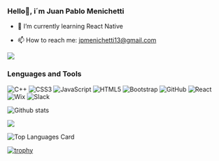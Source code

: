 ### Hello👋, i´m Juan Pablo Menichetti 


- 🌱 I’m currently learning React Native

- 📫 How to reach me: jpmenichetti13@gmail.com


![](https://komarev.com/ghpvc/?username=JuanMeni&color=blueviolet&style=for-the-badge)


### Lenguages and Tools

![C++](https://img.shields.io/badge/c++-%2300599C.svg?style=for-the-badge&logo=c%2B%2B&logoColor=white)
![CSS3](https://img.shields.io/badge/css3-%231572B6.svg?style=for-the-badge&logo=css3&logoColor=white)
![JavaScript](https://img.shields.io/badge/javascript-%23323330.svg?style=for-the-badge&logo=javascript&logoColor=%23F7DF1E)
![HTML5](https://img.shields.io/badge/html5-%23E34F26.svg?style=for-the-badge&logo=html5&logoColor=white)
![Bootstrap](https://img.shields.io/badge/bootstrap-%23563D7C.svg?style=for-the-badge&logo=bootstrap&logoColor=white)
![GitHub](https://img.shields.io/badge/github-%23121011.svg?style=for-the-badge&logo=github&logoColor=white)
![React](https://img.shields.io/badge/react-%2320232a.svg?style=for-the-badge&logo=react&logoColor=%2361DAFB)
![Wix](https://img.shields.io/badge/wix-000?style=for-the-badge&logo=wix&logoColor=white)
![Slack](https://img.shields.io/badge/Slack-4A154B?style=for-the-badge&logo=slack&logoColor=white)

![Github stats](https://github-readme-stats.vercel.app/api?username=JuanMeni&theme=onedark&show_icons=true&count_private=true)


<img src="https://github-readme-streak-stats.herokuapp.com/?user=JuanMeni&theme=onedark"/>


![Top Languages Card](https://github-readme-stats.vercel.app/api/top-langs/?username=JuanMeni&theme=onedark&layout=compact)


[![trophy](https://github-profile-trophy.vercel.app/?username=JuanMeni&theme=onedark)](https://github.com/ryo-ma/github-profile-trophy)

<!--
**JuanMeni/JuanMeni** is a ✨ _special_ ✨ repository because its `README.md` (this file) appears on your GitHub profile.

Here are some ideas to get you started:

- 🔭 I’m currently working on ...
- 🌱 I’m currently learning ...
- 👯 I’m looking to collaborate on ...
- 🤔 I’m looking for help with ...
- 💬 Ask me about ...
- 📫 How to reach me: ...
- 😄 Pronouns: ...
- ⚡ Fun fact: ...
-->
